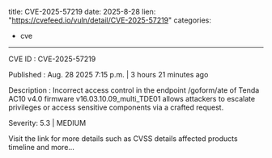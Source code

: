  
title: CVE-2025-57219
date: 2025-8-28
lien: "https://cvefeed.io/vuln/detail/CVE-2025-57219"
categories:
  - cve
---

CVE ID : CVE-2025-57219

Published :  Aug. 28
2025
7:15 p.m. | 3 hours
21 minutes ago

Description : Incorrect access control in the endpoint /goform/ate of Tenda AC10 v4.0 firmware v16.03.10.09_multi_TDE01 allows attackers to escalate privileges or access sensitive components via a crafted request.

Severity: 5.3 | MEDIUM

Visit the link for more details
such as CVSS details
affected products
timeline
and more...
